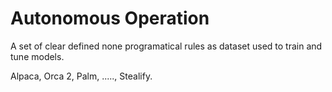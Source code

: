 # Autonomous Operation
A set of clear defined none programatical rules as dataset used to train and tune models.

Alpaca, Orca 2, Palm, ....., Stealify.

